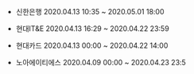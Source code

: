 - 신한은행  2020.04.13 10:35 ~ 2020.05.01 18:00

- 현대IT&E  2020.04.13 16:29 ~ 2020.04.22 23:59

- 현대카드  2020.04.13 00:00 ~ 2020.04.22 14:00 

- 노아에이티에스  2020.04.09 00:00 ~ 2020.04.23 23:5
